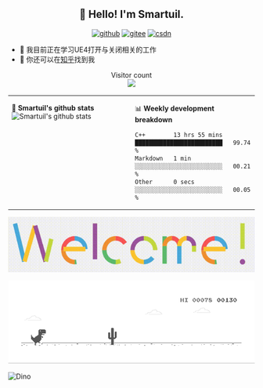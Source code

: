 <h2 align="center">👋 Hello! I'm Smartuil.</h2>
<p align="center">
  <a href="https://github.com/Smartuil"><img src="https://img.shields.io/badge/GitHub-24292e" alt="github"></a>
  <a href="https://gitee.com/smartuil"><img src="https://img.shields.io/badge/Gitee-fe7300" alt="gitee"></a>
  <a href="https://www.zhihu.com/people/Smartuil."><img src="https://img.shields.io/badge/dynamic/json?color=blue&label=%E7%9F%A5%E4%B9%8E%E5%85%B3%E6%B3%A8%E8%80%85&query=%24.data.totalSubs&url=https%3A%2F%2Fapi.spencerwoo.com%2Fsubstats%2F%3Fsource%3Dzhihu%26queryKey%3DSmartuil." alt="csdn"></a>
</p>

- 🔭 我目前正在学习UE4打开与关闭相关的工作
- 🌱 你还可以在[知乎](https://www.zhihu.com/people/Smartuil.)找到我
<!--
- 👯 I’m looking to collaborate on ...
- 🤔 I’m looking for help with ...
- 💬 Ask me about ...
- 📫 How to reach me: ...
- 😄 Pronouns: ...
- ⚡ Fun fact: ...
![Smartuil's github stats](https://github-readme-stats.vercel.app/api?username=smartuil&show_icons=true)
![Dino](https://github.com/Smartuil/Smartuil/blob/master/dino.gif)

![Dino](https://github.com/Smartuil/Smartuil/blob/master/Spiderman.gif)
-->

<p align="center"> 
  Visitor count<br>
  <img src="https://profile-counter.glitch.me/smartuil/count.svg" />
</p>

<table>
<td valign="top" width="50%">

👀 **Smartuil's github stats**
![Smartuil's github stats](https://github-readme-stats.vercel.app/api?username=smartuil&show_icons=true)

</td>
<td valign="top" width="50%">

📊 **Weekly development breakdown**
<!--START_SECTION:waka-->
```text
C++        13 hrs 55 mins  █████████████████████████   99.74 % 
Markdown   1 min           ░░░░░░░░░░░░░░░░░░░░░░░░░   00.21 % 
Other      0 secs          ░░░░░░░░░░░░░░░░░░░░░░░░░   00.05 %
```
<!--END_SECTION:waka-->

</td>
</table>

<p align="center">
  <img src="https://github.com/Smartuil/Smartuil/blob/master/welcome.gif?raw=true" alt="github">
</p>

![Dino](https://raw.githubusercontent.com/praveenscience/praveenscience/master/dino.gif)

![Dino](https://github.com/Smartuil/Smartuil/blob/master/1.gif?raw=true)
